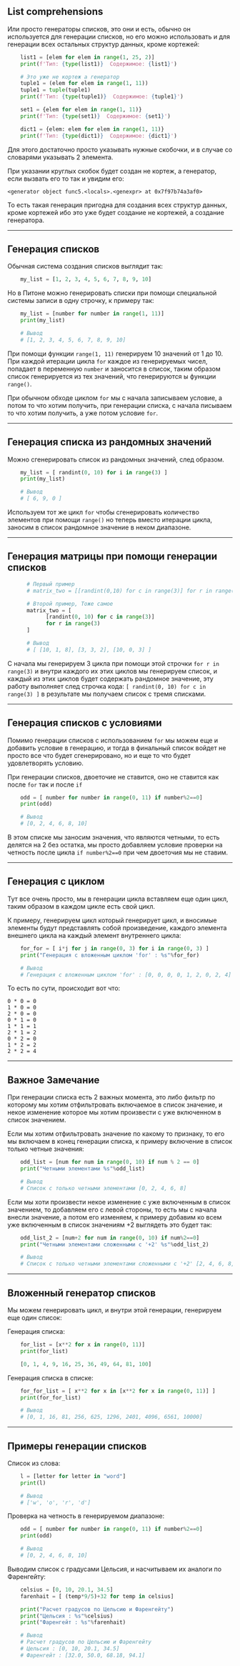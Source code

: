 List comprehensions
---
Или просто генераторы списков, это они и есть, обычно он используется
для генерации списков, но его можно использовать и для генерации всех 
остальных структур данных, кроме кортежей:

```python
    list1 = [elem for elem in range(1, 25, 2)]
    print(f'Тип: {type(list1)}  Содержимое: {list1}')

    # Это уже не кортеж а генератор
    tuple1 = (elem for elem in range(1, 11))
    tuple1 = tuple(tuple1)
    print(f'Тип: {type(tuple1)}  Содержимое: {tuple1}')

    set1 = {elem for elem in range(1, 11)}
    print(f'Тип: {type(set1)}  Содержимое: {set1}')

    dict1 = {elem: elem for elem in range(1, 11)}
    print(f'Тип: {type(dict1)}  Содержимое: {dict1}')
```
    
Для этого достаточно просто указывать нужные скобочки, и в случае 
со словарями указывать 2 элемента.

При указании круглых скобок будет создан не кортеж, а генератор, если
вызвать его то так и увидим его: 

    <generator object func5.<locals>.<genexpr> at 0x7f97b74a3af0>

То есть такая генерация пригодна для создания всех структур данных, 
кроме кортежей ибо это уже будет создание не кортежей, а создание
генератора.

---

Генерация списков
---
Обычная система создания списков выглядит так:

```python
    my_list = [1, 2, 3, 4, 5, 6, 7, 8, 9, 10]
```

Но в Питоне можно генерировать списки при помощи специальной 
системы записи в одну строчку, к примеру так:

```python
    my_list = [number for number in range(1, 11)]
    print(my_list)

    # Вывод
    # [1, 2, 3, 4, 5, 6, 7, 8, 9, 10]
```

При помощи функции `range(1, 11)` генерируем 10 значений от 1 до 10.
При каждой итерации цикла `for` каждое из генерируемых чисел, попадает
в переменную `number` и заносится в список, таким образом список 
генерируется из тех значений, что генерируются ы функции `range()`.

При обычном обходе циклом `for` мы с начала записываем условие, а 
потом то что хотим получить, при генерации списка, с начала писываем
то что хотим получить, а уже потом условие `for`.


---

Генерация списка из рандомных значений
---

Можно сгенерировать список из рандомных значений, след образом.

```python
    my_list = [ randint(0, 10) for i in range(3) ]
    print(my_list)

    # Вывод
    # [ 6, 9, 0 ]
```

Используем тот же цикл `for` чтобы сгенерировать количество элементов
при помощи `range()` но теперь вместо итерации цикла, заносим в список
рандомное значение в неком диапазоне.

---

Генерация матрицы при помощи генерации списков
---

```python
      # Первый пример
      # matrix_two = [[randint(0,10) for c in range(3)] for r in range(3)]

      # Второй пример, Тоже самое
      matrix_two = [ 
            [randint(0, 10) for c in range(3)] 
            for r in range(3) 
      ]

      # Вывод
      # [ [10, 1, 8], [3, 3, 2], [10, 0, 3] ]
```

С начала мы генерируем 3 цикла при помощи этой строчки `for r in range(3)`
и внутри каждого их этих циклов мы генерируем список, и каждый из этих
циклов будет содержать рандомное значение, эту работу выполняет след 
строчка кода: `[ randint(0, 10) for c in range(3) ]` в результате мы
получаем список с тремя списками.

---

Генерация списков с условиями
---

Помимо генерации списков с использованием `for` мы можем еще и 
добавить условие в генерацию, и тогда в финальный список войдет
не просто все что будет сгенерировано, но и еще то что будет 
удовлетворять условию. 

При генерации списков, двоеточие не ставится, оно не ставится как 
после `for` так и после `if`

```python
    odd = [ number for number in range(0, 11) if number%2==0]
    print(odd)

    # Вывод
    # [0, 2, 4, 6, 8, 10]
```

В этом списке мы заносим значения, что являются четными, то есть
делятся на 2 без остатка, мы просто добавляем условие проверки на
четность после цикла `if number%2==0` при чем двоеточия мы не ставим.

---

Генерация с циклом
---
Тут все очень просто, мы в генерации цикла вставляем еще один цикл,
таким образом в каждом цикле есть свой цикл.

К примеру, генерируем цикл который генерирует цикл, и вносимые элементы
будут представлять собой произведение, каждого элемента внешнего цикла 
на каждый элемент внутреннего цикла:

```python
    for_for = [ i*j for j in range(0, 3) for i in range(0, 3) ]
    print("Генерация с вложенным циклом 'for' : %s"%for_for)

    # Вывод
    # Генерация с вложенным циклом 'for' : [0, 0, 0, 0, 1, 2, 0, 2, 4]
```

То есть по сути, происходит вот что:

    0 * 0 = 0
    1 * 0 = 0
    2 * 0 = 0
    0 * 1 = 0
    1 * 1 = 1
    2 * 1 = 2
    0 * 2 = 0
    1 * 2 = 2
    2 * 2 = 4

---

Важное Замечание
---

При генерации списка есть 2 важных момента, это либо фильтр по 
которому мы хотим отфильтровать включаемое в список значение, и 
некое изменение которое мы хотим произвести с уже включенном в список
значением.

Если мы хотим отфильтровать значение по какому то признаку, то его мы 
включаем в конец генерации списка, к примеру включение в список
только четные значения:

```python
    odd_list = [num for num in range(0, 10) if num % 2 == 0]
    print("Четными элементами %s"%odd_list)

    # Вывод
    # Список с только четными элементами [0, 2, 4, 6, 8]
```

Если мы хоти произвести некое изменение с уже включенным в список 
значением, то добавляем его с левой стороны, то есть мы с начала внесли
значение, а потом его изменяем, к примеру добавим ко всем уже включенным 
в список значениям +2 выглядеть это будет так:

```python
    odd_list_2 = [num+2 for num in range(0, 10) if num%2==0]
    print("Четными элементами сложенными с '+2' %s"%odd_list_2)    

    # Вывод
    # Список с только четными элементами сложенными с '+2' [2, 4, 6, 8, 10]
```

---

Вложенный генератор списков
---
Мы можем генерировать цикл, и внутри этой генерации, генерируем еще
один список:

Генерация списка:
   
```python 
    for_list = [x**2 for x in range(0, 11)]
    print(for_list)    

    [0, 1, 4, 9, 16, 25, 36, 49, 64, 81, 100]
```

Генерация списка в списке:

```python
    for_for_list = [ x**2 for x in [x**2 for x in range(0, 11)] ]
    print(for_for_list)

    # Вывод
    # [0, 1, 16, 81, 256, 625, 1296, 2401, 4096, 6561, 10000]
```

---

Примеры генерации списков
---

Список из слова:

```python
    l = [letter for letter in "word"]
    print(l)

    # Вывод
    # ['w', 'o', 'r', 'd']
```

Проверка на четность в генерируемом диапазоне:

```python
    odd = [ number for number in range(0, 11) if number%2==0]
    print(odd)

    # Вывод
    # [0, 2, 4, 6, 8, 10]
```

Выводим список с градусами Цельсия, и насчитываем их аналоги 
по Фаренгейту:

```python
    celsius = [0, 10, 20.1, 34.5]
    farenhait = [ (temp*9/5)+32 for temp in celsius]

    print("Расчет градусов по Цельсию и Фаренгейту")
    print("Цельсия : %s"%celsius)
    print("Фаренгейт : %s"%farenhait)

    # Вывод
    # Расчет градусов по Цельсию и Фаренгейту
    # Цельсия : [0, 10, 20.1, 34.5]
    # Фаренгейт : [32.0, 50.0, 68.18, 94.1]
```






